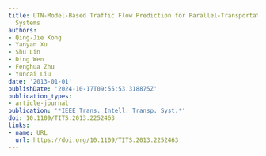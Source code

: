 ```yaml
---
title: UTN-Model-Based Traffic Flow Prediction for Parallel-Transportation Management
  Systems
authors:
- Qing-Jie Kong
- Yanyan Xu
- Shu Lin
- Ding Wen
- Fenghua Zhu
- Yuncai Liu
date: '2013-01-01'
publishDate: '2024-10-17T09:55:53.318875Z'
publication_types:
- article-journal
publication: '*IEEE Trans. Intell. Transp. Syst.*'
doi: 10.1109/TITS.2013.2252463
links:
- name: URL
  url: https://doi.org/10.1109/TITS.2013.2252463
---
```

